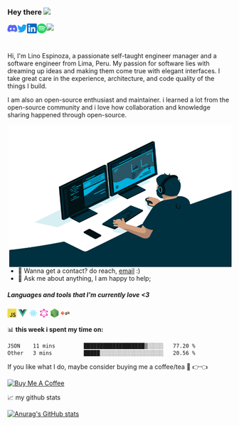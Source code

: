 ### Hey there <img src="https://media.giphy.com/media/hvRJCLFzcasrR4ia7z/giphy.gif" width="25px">
<a href="https://discord.gg/wmc5vRFt">
  <img align="left" alt="Lino Espinoza's Discord" width="22px" src="https://raw.githubusercontent.com/cloudcatwannabe/cloudcatwannabe/main/assets/discord.svg" />
</a>
<a href="https://twitter.com/devcatwannabe">
  <img align="left" alt="Lino Espinoza | Twitter" width="22px" src="https://raw.githubusercontent.com/cloudcatwannabe/cloudcatwannabe/main/assets/twitter.svg" />
</a>
<a href="https://www.linkedin.com/in/linoespinoza/">
  <img align="left" alt="Lino Espinoza's LinkedIN" width="22px" src="https://raw.githubusercontent.com/cloudcatwannabe/cloudcatwannabe/main/assets/linkedin.svg" />
</a>
<a href="https://open.spotify.com/user/12122680295">
  <img align="left" alt="Lino Espinoza's Spotify" width="22px" src="https://raw.githubusercontent.com/cloudcatwannabe/cloudcatwannabe/main/assets/spotify.svg" />
</a>

![](https://visitor-badge.glitch.me/badge?page_id=cloudcatwannabe.cloudcatwannabe)

<br />

Hi, I'm Lino Espinoza, a passionate self-taught engineer manager and a software engineer from Lima, Peru. My passion for software lies with dreaming up ideas and making them come true with elegant interfaces. I take great care in the experience, architecture, and code quality of the things I build.

I am also an open-source enthusiast and maintainer. i learned a lot from the open-source community and i love how collaboration and knowledge sharing happened through open-source.


  <img align="right" alt="GIF" src="https://github.com/cloudcatwannabe/cloudcatwannabe/blob/main/code.gif?raw=true" width="500" height="320" />
  
- 💼  Wanna get a contact? do reach, [email](mailto:me@linoespinoza.ninja) :)
- 💬  Ask me about anything, I am happy to help;

##### Languages and tools that I'm currently love <3

<code><img height="20" src="https://raw.githubusercontent.com/github/explore/80688e429a7d4ef2fca1e82350fe8e3517d3494d/topics/javascript/javascript.png"></code>
<code><img height="20" src="https://raw.githubusercontent.com/github/explore/80688e429a7d4ef2fca1e82350fe8e3517d3494d/topics/vue/vue.png"></code>
<code><img height="20" src="https://raw.githubusercontent.com/github/explore/80688e429a7d4ef2fca1e82350fe8e3517d3494d/topics/react/react.png"></code>
<code><img height="20" src="https://raw.githubusercontent.com/github/explore/5c058a388828bb5fde0bcafd4bc867b5bb3f26f3/topics/graphql/graphql.png"></code>
<code><img height="20" src="https://raw.githubusercontent.com/github/explore/80688e429a7d4ef2fca1e82350fe8e3517d3494d/topics/nodejs/nodejs.png"></code>
<code><img height="20" src="https://raw.githubusercontent.com/github/explore/80688e429a7d4ef2fca1e82350fe8e3517d3494d/topics/git/git.png"></code>

📊 **this week i spent my time on:**
<!--START_SECTION:waka-->
```text
JSON    11 mins         ███████████████████▒░░░░░   77.20 % 
Other   3 mins          █████░░░░░░░░░░░░░░░░░░░░   20.56 % 
```
<!--END_SECTION:waka-->

If you like what I do, maybe consider buying me a coffee/tea 🥺 👉👈

<a href="https://www.buymeacoffee.com/linoespinoza" target="_blank"><img src="https://cdn.buymeacoffee.com/buttons/v2/default-red.png" alt="Buy Me A Coffee" width="150" ></a>

📈 my github stats

[![Anurag's GitHub stats](https://github-readme-stats.vercel.app/api?username=cloudcatwannabe)](https://github.com/cloudcatwannabe/github-readme-stats)





